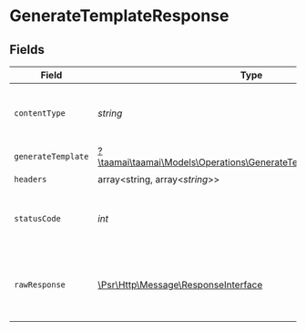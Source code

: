 # GenerateTemplateResponse


## Fields

| Field                                                                                                                             | Type                                                                                                                              | Required                                                                                                                          | Description                                                                                                                       | Example                                                                                                                           |
| --------------------------------------------------------------------------------------------------------------------------------- | --------------------------------------------------------------------------------------------------------------------------------- | --------------------------------------------------------------------------------------------------------------------------------- | --------------------------------------------------------------------------------------------------------------------------------- | --------------------------------------------------------------------------------------------------------------------------------- |
| `contentType`                                                                                                                     | *string*                                                                                                                          | :heavy_check_mark:                                                                                                                | HTTP response content type for this operation                                                                                     |                                                                                                                                   |
| `generateTemplate`                                                                                                                | [?\taamai\taamai\Models\Operations\GenerateTemplateGenerateTemplate](../../Models/Operations/GenerateTemplateGenerateTemplate.md) | :heavy_minus_sign:                                                                                                                | OK                                                                                                                                | {"status":"success","max_results":"1","temperature":"0.5","max_words":100,"id":286}                                               |
| `headers`                                                                                                                         | array<string, array<*string*>>                                                                                                    | :heavy_check_mark:                                                                                                                | N/A                                                                                                                               |                                                                                                                                   |
| `statusCode`                                                                                                                      | *int*                                                                                                                             | :heavy_check_mark:                                                                                                                | HTTP response status code for this operation                                                                                      |                                                                                                                                   |
| `rawResponse`                                                                                                                     | [\Psr\Http\Message\ResponseInterface](https://www.php-fig.org/psr/psr-7/#33-psrhttpmessageresponseinterface)                      | :heavy_check_mark:                                                                                                                | Raw HTTP response; suitable for custom response parsing                                                                           |                                                                                                                                   |